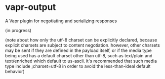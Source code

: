 # vapr-output
A Vapr plugin for negotiating and serializing responses

(in progress)

(note about how only the utf-8 charset can be explicitly declared, because explicit charsets are subject to content negotiation. however, other charsets may be sent if they are defined in the payload itself, or if the media type being used has a default charset other than utf-8, such as text/plain and text/enriched which default to us-ascii. it's recommended that such media type include ;charset=utf-8 in order to avoid the less-than-ideal default behavior)
